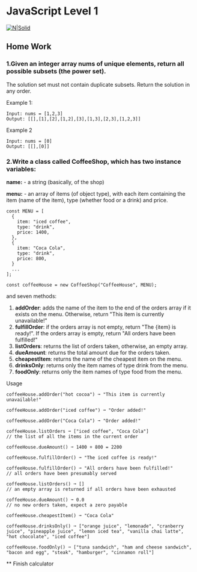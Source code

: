 # JavaScript Level 1
[![N|Solid](https://sourcemind.com/_next/image?url=https%3A%2F%2Fimages.ctfassets.net%2F41aewm3k5480%2F2JJlUWmWkrApEVDjMwnZKe%2F11af2013a90836856ea91816a12f0718%2FLogo-sourcemind_2_.svg&w=384&q=75)](https://sourcemind.com/)

## Home Work

### 1.Given an integer array nums of unique elements, return all possible subsets (the power set).
The solution set must not contain duplicate subsets. Return the solution in any order.


Example 1:
```
Input: nums = [1,2,3]
Output: [[],[1],[2],[1,2],[3],[1,3],[2,3],[1,2,3]]
```
Example 2

```
Input: nums = [0]
Output: [[],[0]]
```

### 2.Write a class called CoffeeShop, which has two instance variables:

**name:** - a string (basically, of the shop)

**menu:** - an array of items (of object type), with    each item containing the item (name of the item), type (whether food or a drink) and price.


```
const MENU = [
  {
    item: "iced coffee",
    type: "drink",
    price: 1400,
  },
  {
    item: "Coca Cola",
    type: "drink",
    price: 800,
  }
  ...
];

const coffeeHouse = new CoffeeShop("CoffeeHouse", MENU);
```

and seven methods:

1. **addOrder**: adds the name of the item to the end of the orders array if it exists on the menu. Otherwise, return "This item is currently unavailable!"
2. **fulfillOrder**: if the orders array is not empty, return "The {item} is ready!". If the orders array is empty, return "All orders have been fulfilled!"
3. **listOrders**: returns the list of orders taken, otherwise, an empty array.
4. **dueAmount**: returns the total amount due for the orders taken.
5. **cheapestItem**: returns the name of the cheapest item on the menu.
6. **drinksOnly**: returns only the item names of type drink from the menu.
7. **foodOnly**: returns only the item names of type food from the menu.


Usage

```
coffeeHouse.addOrder("hot cocoa") ➞ "This item is currently unavailable!"

coffeeHouse.addOrder("iced coffee") ➞ "Order added!"

coffeeHouse.addOrder("Coca Cola") ➞ "Order added!"

coffeeHouse.listOrders ➞ ["iced coffee", "Coca Cola"]
// the list of all the items in the current order

coffeeHouse.dueAmount() ➞ 1400 + 800 = 2200

coffeeHouse.fulfillOrder() ➞ "The iced coffee is ready!"

coffeeHouse.fulfillOrder() ➞ "All orders have been fulfilled!"
// all orders have been presumably served

coffeeHouse.listOrders() ➞ []
// an empty array is returned if all orders have been exhausted

coffeeHouse.dueAmount() ➞ 0.0
// no new orders taken, expect a zero payable

coffeeHouse.cheapestItem() ➞ "Coca Cola"

coffeeHouse.drinksOnly() ➞ ["orange juice", "lemonade", "cranberry juice", "pineapple juice", "lemon iced tea", "vanilla chai latte", "hot chocolate", "iced coffee"]

coffeeHouse.foodOnly() ➞ ["tuna sandwich", "ham and cheese sandwich", "bacon and egg", "steak", "hamburger", "cinnamon roll"]
```

** Finish calculator

